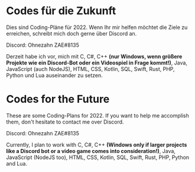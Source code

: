 # Codes für die Zukunft
Dies sind Coding-Pläne für 2022. Wenn Ihr mir helfen möchtet die Ziele zu erreichen, schreibt mich doch gerne über Discord an.

Discord: Ohnezahn ZAE#8135

Derzeit habe ich vor, mich mit C, C#, C++ **(nur Windows, wenn größere Projekte wie ein Discord-Bot oder ein Videospiel in Frage kommt!)**, Java, JavaScript (auch NodeJS), HTML, CSS, Kotlin, SQL, Swift, Rust, PHP, Python und Lua auseinander zu setzen.

# Codes for the Future
These are some Coding-Plans for 2022. If you want to help me accomplish them, don't hesitate to contact me over Discord.

Discord: Ohnezahn ZAE#8135

Currently, I plan to work with C, C#, C++ **(Windows only if larger projects like a Discord bot or a video game comes into consideration!)**, Java, JavaScript (NodeJS too), HTML, CSS, Kotlin, SQL, Swift, Rust, PHP, Python and Lua.

